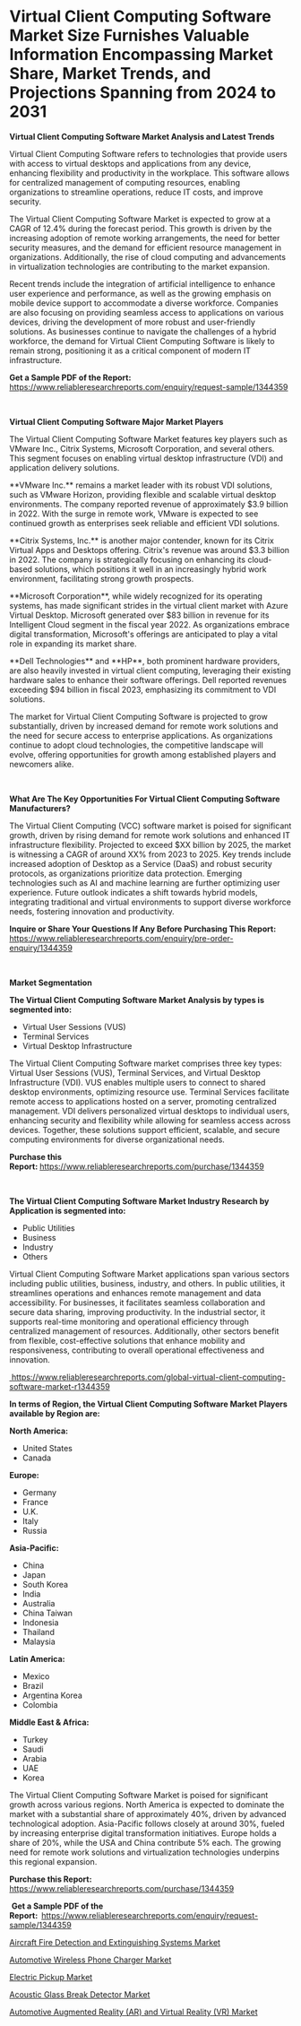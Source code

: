 <p><h1>Virtual Client Computing Software Market Size Furnishes Valuable Information Encompassing Market Share, Market Trends, and Projections Spanning from 2024 to 2031</h1></p><p><strong>Virtual Client Computing Software Market Analysis and Latest Trends</strong></p>
<p><p>Virtual Client Computing Software refers to technologies that provide users with access to virtual desktops and applications from any device, enhancing flexibility and productivity in the workplace. This software allows for centralized management of computing resources, enabling organizations to streamline operations, reduce IT costs, and improve security.</p><p>The Virtual Client Computing Software Market is expected to grow at a CAGR of 12.4% during the forecast period. This growth is driven by the increasing adoption of remote working arrangements, the need for better security measures, and the demand for efficient resource management in organizations. Additionally, the rise of cloud computing and advancements in virtualization technologies are contributing to the market expansion.</p><p>Recent trends include the integration of artificial intelligence to enhance user experience and performance, as well as the growing emphasis on mobile device support to accommodate a diverse workforce. Companies are also focusing on providing seamless access to applications on various devices, driving the development of more robust and user-friendly solutions. As businesses continue to navigate the challenges of a hybrid workforce, the demand for Virtual Client Computing Software is likely to remain strong, positioning it as a critical component of modern IT infrastructure.</p></p>
<p><strong>Get a Sample PDF of the Report:&nbsp;</strong> <a href="https://www.reliableresearchreports.com/enquiry/request-sample/1344359?utm_campaign=32&utm_medium=2&utm_source=Github&utm_content=ia&utm_term=30092024&utm_id=virtual-client-computing-software">https://www.reliableresearchreports.com/enquiry/request-sample/1344359</a></p>
<p>&nbsp;</p>
<p><strong>Virtual Client Computing Software Major Market Players</strong></p>
<p><p>The Virtual Client Computing Software Market features key players such as VMware Inc., Citrix Systems, Microsoft Corporation, and several others. This segment focuses on enabling virtual desktop infrastructure (VDI) and application delivery solutions.</p><p>**VMware Inc.** remains a market leader with its robust VDI solutions, such as VMware Horizon, providing flexible and scalable virtual desktop environments. The company reported revenue of approximately $3.9 billion in 2022. With the surge in remote work, VMware is expected to see continued growth as enterprises seek reliable and efficient VDI solutions.</p><p>**Citrix Systems, Inc.** is another major contender, known for its Citrix Virtual Apps and Desktops offering. Citrix's revenue was around $3.3 billion in 2022. The company is strategically focusing on enhancing its cloud-based solutions, which positions it well in an increasingly hybrid work environment, facilitating strong growth prospects.</p><p>**Microsoft Corporation**, while widely recognized for its operating systems, has made significant strides in the virtual client market with Azure Virtual Desktop. Microsoft generated over $83 billion in revenue for its Intelligent Cloud segment in the fiscal year 2022. As organizations embrace digital transformation, Microsoft's offerings are anticipated to play a vital role in expanding its market share.</p><p>**Dell Technologies** and **HP**, both prominent hardware providers, are also heavily invested in virtual client computing, leveraging their existing hardware sales to enhance their software offerings. Dell reported revenues exceeding $94 billion in fiscal 2023, emphasizing its commitment to VDI solutions.</p><p>The market for Virtual Client Computing Software is projected to grow substantially, driven by increased demand for remote work solutions and the need for secure access to enterprise applications. As organizations continue to adopt cloud technologies, the competitive landscape will evolve, offering opportunities for growth among established players and newcomers alike.</p></p>
<p>&nbsp;</p>
<p><strong>What Are The Key Opportunities For Virtual Client Computing Software Manufacturers?</strong></p>
<p><p>The Virtual Client Computing (VCC) software market is poised for significant growth, driven by rising demand for remote work solutions and enhanced IT infrastructure flexibility. Projected to exceed $XX billion by 2025, the market is witnessing a CAGR of around XX% from 2023 to 2025. Key trends include increased adoption of Desktop as a Service (DaaS) and robust security protocols, as organizations prioritize data protection. Emerging technologies such as AI and machine learning are further optimizing user experience. Future outlook indicates a shift towards hybrid models, integrating traditional and virtual environments to support diverse workforce needs, fostering innovation and productivity.</p></p>
<p><strong>Inquire or Share Your Questions If Any Before Purchasing This Report:</strong> <a href="https://www.reliableresearchreports.com/enquiry/pre-order-enquiry/1344359?utm_campaign=32&utm_medium=2&utm_source=Github&utm_content=ia&utm_term=30092024&utm_id=virtual-client-computing-software">https://www.reliableresearchreports.com/enquiry/pre-order-enquiry/1344359</a></p>
<p>&nbsp;</p>
<p><strong>Market Segmentation</strong></p>
<p><strong>The Virtual Client Computing Software Market Analysis by types is segmented into:</strong></p>
<p><ul><li>Virtual User Sessions (VUS)</li><li>Terminal Services</li><li>Virtual Desktop Infrastructure</li></ul></p>
<p><p>The Virtual Client Computing Software market comprises three key types: Virtual User Sessions (VUS), Terminal Services, and Virtual Desktop Infrastructure (VDI). VUS enables multiple users to connect to shared desktop environments, optimizing resource use. Terminal Services facilitate remote access to applications hosted on a server, promoting centralized management. VDI delivers personalized virtual desktops to individual users, enhancing security and flexibility while allowing for seamless access across devices. Together, these solutions support efficient, scalable, and secure computing environments for diverse organizational needs.</p></p>
<p><strong>Purchase this Report:&nbsp;</strong><a href="https://www.reliableresearchreports.com/purchase/1344359?utm_campaign=32&utm_medium=2&utm_source=Github&utm_content=ia&utm_term=30092024&utm_id=virtual-client-computing-software">https://www.reliableresearchreports.com/purchase/1344359</a></p>
<p>&nbsp;</p>
<p><strong>The Virtual Client Computing Software Market Industry Research by Application is segmented into:</strong></p>
<p><ul><li>Public Utilities</li><li>Business</li><li>Industry</li><li>Others</li></ul></p>
<p><p>Virtual Client Computing Software Market applications span various sectors including public utilities, business, industry, and others. In public utilities, it streamlines operations and enhances remote management and data accessibility. For businesses, it facilitates seamless collaboration and secure data sharing, improving productivity. In the industrial sector, it supports real-time monitoring and operational efficiency through centralized management of resources. Additionally, other sectors benefit from flexible, cost-effective solutions that enhance mobility and responsiveness, contributing to overall operational effectiveness and innovation.</p></p>
<p><a href="https://www.reliableresearchreports.com/global-virtual-client-computing-software-market-r1344359?utm_campaign=32&utm_medium=2&utm_source=Github&utm_content=ia&utm_term=30092024&utm_id=virtual-client-computing-software">&nbsp;https://www.reliableresearchreports.com/global-virtual-client-computing-software-market-r1344359</a></p>
<p><strong>In terms of Region, the Virtual Client Computing Software Market Players available by Region are:</strong></p>
<p>
    <p> <strong> North America: </strong>
        <ul>
            <li>United States</li>
            <li>Canada</li>
        </ul>
        </p> 
    <p> <strong> Europe: </strong>
        <ul>
            <li>Germany</li>
            <li>France</li>
            <li>U.K.</li>
            <li>Italy</li>
            <li>Russia</li>
        </ul>
        </p> 
    <p> <strong> Asia-Pacific: </strong>
        <ul>
            <li>China</li>
            <li>Japan</li>
            <li>South Korea</li>
            <li>India</li>
            <li>Australia</li>
            <li>China Taiwan</li>
            <li>Indonesia</li>
            <li>Thailand</li>
            <li>Malaysia</li>
        </ul>
        </p> 
    <p> <strong> Latin America: </strong>
        <ul>
            <li>Mexico</li>
            <li>Brazil</li>
            <li>Argentina Korea</li>
            <li>Colombia</li>
        </ul>
        </p> 
    <p> <strong> Middle East & Africa: </strong>
        <ul>
            <li>Turkey</li>
            <li>Saudi</li>
            <li>Arabia</li>
            <li>UAE</li>
            <li>Korea</li>
        </ul>
    </p>
    </p>
<p><p>The Virtual Client Computing Software Market is poised for significant growth across various regions. North America is expected to dominate the market with a substantial share of approximately 40%, driven by advanced technological adoption. Asia-Pacific follows closely at around 30%, fueled by increasing enterprise digital transformation initiatives. Europe holds a share of 20%, while the USA and China contribute 5% each. The growing need for remote work solutions and virtualization technologies underpins this regional expansion.</p></p>
<p><strong>Purchase this Report: </strong><a href="https://www.reliableresearchreports.com/purchase/1344359?utm_campaign=32&utm_medium=2&utm_source=Github&utm_content=ia&utm_term=30092024&utm_id=virtual-client-computing-software">https://www.reliableresearchreports.com/purchase/1344359</a></p>
<p>&nbsp;<strong>Get a Sample PDF of the Report:&nbsp;&nbsp;</strong><a href="https://www.reliableresearchreports.com/enquiry/request-sample/1344359?utm_campaign=32&utm_medium=2&utm_source=Github&utm_content=ia&utm_term=30092024&utm_id=virtual-client-computing-software">https://www.reliableresearchreports.com/enquiry/request-sample/1344359</a></p>
<p><strong></strong></p>
<p><p><a href="https://medium.com/@luckeycorbin/global-aircraft-fire-detection-and-extinguishing-systems-industry-analysis-share-growth-trends-b9fc1a1e9cc7?postPublishedType=repub&utm_campaign=32&utm_medium=2&utm_source=Github&utm_content=ia&utm_term=30092024&utm_id=virtual-client-computing-software">Aircraft Fire Detection and Extinguishing Systems Market</a></p><p><a href="https://medium.com/@luckeycorbin/automotive-wireless-phone-charger-market-size-growth-and-industry-analysis-by-market-segmentation-890572bea81a?utm_campaign=32&utm_medium=2&utm_source=Github&utm_content=ia&utm_term=30092024&utm_id=virtual-client-computing-software">Automotive Wireless Phone Charger Market</a></p><p><a href="https://www.linkedin.com/pulse/electric-pickup-market-evolution-global-trends-regional-txwbf?utm_campaign=32&utm_medium=2&utm_source=Github&utm_content=ia&utm_term=30092024&utm_id=virtual-client-computing-software">Electric Pickup Market</a></p><p><a href="https://issuu.com/reportprime-2/docs/acoustic-glass-break-detector-marke_00488a6cb2c7f1?utm_campaign=32&utm_medium=2&utm_source=Github&utm_content=ia&utm_term=30092024&utm_id=virtual-client-computing-software">Acoustic Glass Break Detector Market</a></p><p><a href="https://github.com/CordonaCindy/Market-Research-Report-List-1/blob/main/automotive-augmented-reality-ar-and-virtual-reality-vr-market.md?utm_campaign=32&utm_medium=2&utm_source=Github&utm_content=ia&utm_term=30092024&utm_id=virtual-client-computing-software">Automotive Augmented Reality (AR) and Virtual Reality (VR) Market</a></p></p>